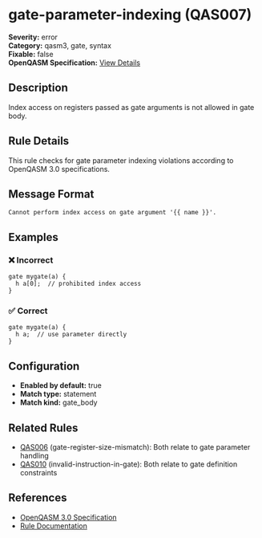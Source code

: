 # gate-parameter-indexing (QAS007)

**Severity:** error  
**Category:** qasm3, gate, syntax  
**Fixable:** false  
**OpenQASM Specification:** [View Details](https://openqasm.com/versions/3.0/language/gates.html#hierarchical-gates-definitions)  

## Description

Index access on registers passed as gate arguments is not allowed in gate body.

## Rule Details

This rule checks for gate parameter indexing violations according to OpenQASM 3.0 specifications.

## Message Format

```
Cannot perform index access on gate argument '{{ name }}'.
```

## Examples

### ❌ Incorrect

```qasm
gate mygate(a) {
  h a[0];  // prohibited index access
}
```

### ✅ Correct

```qasm
gate mygate(a) {
  h a;  // use parameter directly
}
```

## Configuration

- **Enabled by default:** true
- **Match type:** statement
- **Match kind:** gate_body

## Related Rules

- [QAS006](QAS006.md) (gate-register-size-mismatch): Both relate to gate parameter handling
- [QAS010](QAS010.md) (invalid-instruction-in-gate): Both relate to gate definition constraints
## References

- [OpenQASM 3.0 Specification](https://openqasm.com/versions/3.0/language/gates.html#hierarchical-gates-definitions)
- [Rule Documentation](https://github.com/orangekame3/qasmtools/blob/main/docs/rules/QAS007.md)
